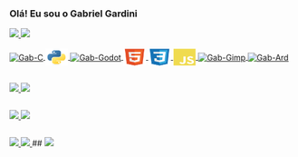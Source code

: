 ### Olá! Eu sou o Gabriel Gardini

 <div>
  
  <a href="https://github.com/GabrielGardini">
  <img height="160em" src="https://github-readme-stats.vercel.app/api?username=GabrielGardini&show_icons=true&theme=blue-green&include_all_commits=true&count_private=true"/>
  <img height="160em" src="https://github-readme-stats.vercel.app/api/top-langs/?username=GabrielGardini&layout=compact&langs_count=7&theme=blue-green"/>
</div>
 <div style="display: inline_block"><br>
  <img align="center" alt="Gab-C" height="30" width="40" src="https://cdn.jsdelivr.net/gh/devicons/devicon/icons/c/c-original.svg">
  <img align="center" alt="Gab-Python" height="30" width="40" src="https://raw.githubusercontent.com/devicons/devicon/master/icons/python/python-original.svg">
    <img align="center" alt="Gab-Godot" height="30" width="40" src="https://cdn.jsdelivr.net/gh/devicons/devicon/icons/godot/godot-original-wordmark.svg">
   <img align="center" alt="Gab-HTML" height="30" width="40" src="https://raw.githubusercontent.com/devicons/devicon/master/icons/html5/html5-original.svg">
  <img align="center" alt="Gab-CSS" height="30" width="40" src="https://raw.githubusercontent.com/devicons/devicon/master/icons/css3/css3-original.svg">
 <img align="center" alt="Gab-Js" height="30" width="40" src="https://raw.githubusercontent.com/devicons/devicon/master/icons/javascript/javascript-plain.svg">
 <img align="center" alt="Gab-Gimp" height="30" width="40" src="https://cdn.jsdelivr.net/gh/devicons/devicon/icons/gimp/gimp-original-wordmark.svg">
 <img align="center" alt="Gab-Ard" height="30" width="40" src="https://cdn.jsdelivr.net/gh/devicons/devicon/icons/arduino/arduino-original-wordmark.svg">
</div>
 
 ##
 
 <div>
  <a href="https://github.com/GabrielGardini/Piano-Python">
    <img height="120em"  src="https://github-readme-stats.vercel.app/api/pin/?username=GabrielGardini&repo=Piano-Python&theme=blue-green"/>
   </a>
  

  
  <a href="https://github.com/GabrielGardini/Jacare-do-SUS">
    <img height="120em"  src="https://github-readme-stats.vercel.app/api/pin/?username=GabrielGardini&repo=Jacare-do-SUS&theme=blue-green"/>
   </a>
  
 ##
  <a href="https://github.com/GabrielGardini/Calculadora-em-Python">
    <img height="120em"  src="https://github-readme-stats.vercel.app/api/pin/?username=GabrielGardini&repo=Calculadora-em-Python&theme=blue-green"/>
   </a>
  

  
  <a href="https://github.com/GabrielGardini/FoodBox">
    <img height="120em" src="https://github-readme-stats.vercel.app/api/pin/?username=GabrielGardini&repo=FoodBox&theme=blue-green"/>
   </a>
  
  ##

  
  <a href="https://github.com/GabrielGardini/Temporizador-python">
    <img height="140em" src="https://github-readme-stats.vercel.app/api/pin/?username=GabrielGardini&repo=Temporizador-python&theme=blue-green"/>
   </a>
  
   <a href="https://github.com/GabrielGardini/Gerador-de-Senhas">
    <img height="140em" src="https://github-readme-stats.vercel.app/api/pin/?username=GabrielGardini&repo=Gerador-de-Senhas&theme=blue-green"/>
   </a>
  ##
  <a href="https://github.com/GabrielGardini/Cotacao-de-moedas">
    <img height="140em" src="https://github-readme-stats.vercel.app/api/pin/?username=GabrielGardini&repoCotacao-de-moedas&theme=blue-green"/>
   </a>
  </div>
 
